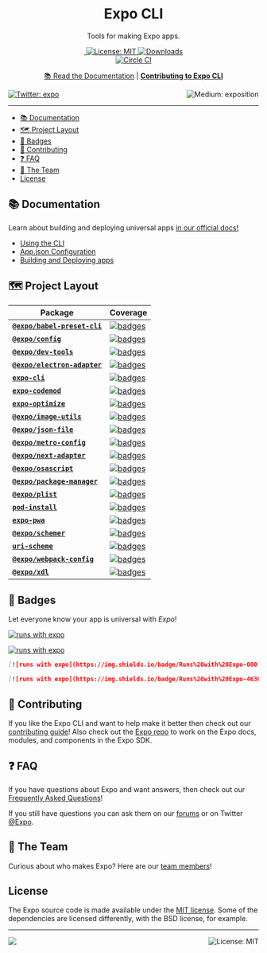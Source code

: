 <!-- Title -->
<h1 align="center">
Expo CLI
</h1>

<p align="center">Tools for making Expo apps.</p>

<p align="center">
     
  <a aria-label="Join our forums" href="https://forums.expo.io" target="_blank">
    <img alt="" src="https://img.shields.io/badge/Ask%20Questions%20-blue.svg?style=flat-square&logo=discourse&logoWidth=15&labelColor=000000&color=4630EB">
  </a>
  <a aria-label="Expo is free to use" href="https://github.com/expo/expo/blob/master/LICENSE" target="_blank">
    <img alt="License: MIT" src="https://img.shields.io/badge/License-MIT-success.svg?style=flat-square&color=33CC12" target="_blank" />
  </a>
<a aria-label="expo-cli downloads" href="http://www.npmtrends.com/expo-cli" target="_blank">
    <img alt="Downloads" src="https://img.shields.io/npm/dm/expo-cli.svg?style=flat-square&labelColor=gray&color=33CC12&label=Downloads" />
</a>
    <br>
    <a aria-label="Circle CI" href="https://circleci.com/gh/expo/expo-cli/tree/master">
    <img alt="Circle CI" src="https://flat.badgen.net/circleci/github/expo/expo-cli?label=Circle%20CI&labelColor=555555&icon=circleci">
  </a>
  
</p>

<p align="center">
  <a aria-label="expo documentation" href="https://docs.expo.io/versions/latest/workflow/expo-cli">📚 Read the Documentation</a>
  |
  <a aria-label="contribute to expo cli" href="https://github.com/expo/expo-cli/blob/master/CONTRIBUTING.md"><b>Contributing to Expo CLI</b></a>
</p>

<p>
  <a aria-label="Follow @expo on Twitter" href="https://twitter.com/intent/follow?screen_name=expo" target="_blank">
    <img  alt="Twitter: expo" src="https://img.shields.io/twitter/follow/expo.svg?style=flat-square&label=Follow%20%40expo&logo=TWITTER&logoColor=FFFFFF&labelColor=00aced&logoWidth=15&color=lightgray" target="_blank" />
  </a>
  <a aria-label="Follow Expo on Medium" href="https://blog.expo.io">
    <img align="right" alt="Medium: exposition" src="https://img.shields.io/badge/Learn%20more%20on%20our%20blog-lightgray.svg?style=flat-square" target="_blank" />
  </a>
</p>

---

- [📚 Documentation](#-documentation)
- [🗺 Project Layout](#-project-layout)
- [🏅 Badges](#-badges)
- [👏 Contributing](#-contributing)
- [❓ FAQ](#-faq)
- [💙 The Team](#-the-team)
- [License](#license)

## 📚 Documentation

<p>Learn about building and deploying universal apps <a aria-label="expo documentation" href="https://docs.expo.io">in our official docs!</a></p>

- [Using the CLI](https://docs.expo.io/versions/latest/workflow/expo-cli/)
- [App.json Configuration](https://docs.expo.io/versions/latest/workflow/configuration/)
- [Building and Deploying apps](https://docs.expo.io/versions/latest/introduction/walkthrough/#building-and-deploying)

## 🗺 Project Layout

<!-- Begin auto-generation -->

| Package                                                     | Coverage                                                                                                                                                                           |
| ----------------------------------------------------------- | ---------------------------------------------------------------------------------------------------------------------------------------------------------------------------------- |
| [**`@expo/babel-preset-cli`**](./packages/babel-preset-cli) | [![badges](https://codecov.io/gh/expo/expo-cli/branch/master/graph/badge.svg?flag=babelPresetCli)](https://codecov.io/gh/expo/expo-cli/tree/master/packages/babel-preset-cli/src)  |
| [**`@expo/config`**](./packages/config)                     | [![badges](https://codecov.io/gh/expo/expo-cli/branch/master/graph/badge.svg?flag=config)](https://codecov.io/gh/expo/expo-cli/tree/master/packages/config/src)                    |
| [**`@expo/dev-tools`**](./packages/dev-tools)               | [![badges](https://codecov.io/gh/expo/expo-cli/branch/master/graph/badge.svg?flag=devTools)](https://codecov.io/gh/expo/expo-cli/tree/master/packages/dev-tools/src)               |
| [**`@expo/electron-adapter`**](./packages/electron-adapter) | [![badges](https://codecov.io/gh/expo/expo-cli/branch/master/graph/badge.svg?flag=electronAdapter)](https://codecov.io/gh/expo/expo-cli/tree/master/packages/electron-adapter/src) |
| [**`expo-cli`**](./packages/expo-cli)                       | [![badges](https://codecov.io/gh/expo/expo-cli/branch/master/graph/badge.svg?flag=expoCli)](https://codecov.io/gh/expo/expo-cli/tree/master/packages/expo-cli/src)                 |
| [**`expo-codemod`**](./packages/expo-codemod)               | [![badges](https://codecov.io/gh/expo/expo-cli/branch/master/graph/badge.svg?flag=expoCodemod)](https://codecov.io/gh/expo/expo-cli/tree/master/packages/expo-codemod/src)         |
| [**`expo-optimize`**](./packages/expo-optimize)             | [![badges](https://codecov.io/gh/expo/expo-cli/branch/master/graph/badge.svg?flag=expoOptimize)](https://codecov.io/gh/expo/expo-cli/tree/master/packages/expo-optimize/src)       |
| [**`@expo/image-utils`**](./packages/image-utils)           | [![badges](https://codecov.io/gh/expo/expo-cli/branch/master/graph/badge.svg?flag=imageUtils)](https://codecov.io/gh/expo/expo-cli/tree/master/packages/image-utils/src)           |
| [**`@expo/json-file`**](./packages/json-file)               | [![badges](https://codecov.io/gh/expo/expo-cli/branch/master/graph/badge.svg?flag=jsonFile)](https://codecov.io/gh/expo/expo-cli/tree/master/packages/json-file/src)               |
| [**`@expo/metro-config`**](./packages/metro-config)         | [![badges](https://codecov.io/gh/expo/expo-cli/branch/master/graph/badge.svg?flag=metroConfig)](https://codecov.io/gh/expo/expo-cli/tree/master/packages/metro-config/src)         |
| [**`@expo/next-adapter`**](./packages/next-adapter)         | [![badges](https://codecov.io/gh/expo/expo-cli/branch/master/graph/badge.svg?flag=nextAdapter)](https://codecov.io/gh/expo/expo-cli/tree/master/packages/next-adapter/src)         |
| [**`@expo/osascript`**](./packages/osascript)               | [![badges](https://codecov.io/gh/expo/expo-cli/branch/master/graph/badge.svg?flag=osascript)](https://codecov.io/gh/expo/expo-cli/tree/master/packages/osascript/src)              |
| [**`@expo/package-manager`**](./packages/package-manager)   | [![badges](https://codecov.io/gh/expo/expo-cli/branch/master/graph/badge.svg?flag=packageManager)](https://codecov.io/gh/expo/expo-cli/tree/master/packages/package-manager/src)   |
| [**`@expo/plist`**](./packages/plist)                       | [![badges](https://codecov.io/gh/expo/expo-cli/branch/master/graph/badge.svg?flag=plist)](https://codecov.io/gh/expo/expo-cli/tree/master/packages/plist/src)                      |
| [**`pod-install`**](./packages/pod-install)                 | [![badges](https://codecov.io/gh/expo/expo-cli/branch/master/graph/badge.svg?flag=podInstall)](https://codecov.io/gh/expo/expo-cli/tree/master/packages/pod-install/src)           |
| [**`expo-pwa`**](./packages/pwa)                            | [![badges](https://codecov.io/gh/expo/expo-cli/branch/master/graph/badge.svg?flag=pwa)](https://codecov.io/gh/expo/expo-cli/tree/master/packages/pwa/src)                          |
| [**`@expo/schemer`**](./packages/schemer)                   | [![badges](https://codecov.io/gh/expo/expo-cli/branch/master/graph/badge.svg?flag=schemer)](https://codecov.io/gh/expo/expo-cli/tree/master/packages/schemer/src)                  |
| [**`uri-scheme`**](./packages/uri-scheme)                   | [![badges](https://codecov.io/gh/expo/expo-cli/branch/master/graph/badge.svg?flag=uriScheme)](https://codecov.io/gh/expo/expo-cli/tree/master/packages/uri-scheme/src)             |
| [**`@expo/webpack-config`**](./packages/webpack-config)     | [![badges](https://codecov.io/gh/expo/expo-cli/branch/master/graph/badge.svg?flag=webpackConfig)](https://codecov.io/gh/expo/expo-cli/tree/master/packages/webpack-config/src)     |
| [**`@expo/xdl`**](./packages/xdl)                           | [![badges](https://codecov.io/gh/expo/expo-cli/branch/master/graph/badge.svg?flag=xdl)](https://codecov.io/gh/expo/expo-cli/tree/master/packages/xdl/src)                          |

<!-- Generated with $ node scripts/build-packages-toc.js -->

## 🏅 Badges

Let everyone know your app is universal with _Expo_!
<br/>

[![runs with expo](https://img.shields.io/badge/Runs%20with%20Expo-000.svg?style=flat-square&logo=EXPO&labelColor=f3f3f3&logoColor=000)](https://expo.io/)

[![runs with expo](https://img.shields.io/badge/Runs%20with%20Expo-4630EB.svg?style=flat-square&logo=EXPO&labelColor=f3f3f3&logoColor=000)](https://expo.io/)

```md
[![runs with expo](https://img.shields.io/badge/Runs%20with%20Expo-000.svg?style=flat-square&logo=EXPO&labelColor=f3f3f3&logoColor=000)](https://expo.io/)

[![runs with expo](https://img.shields.io/badge/Runs%20with%20Expo-4630EB.svg?style=flat-square&logo=EXPO&labelColor=f3f3f3&logoColor=000)](https://expo.io/)
```

## 👏 Contributing

If you like the Expo CLI and want to help make it better then check out our [contributing guide](/CONTRIBUTING.md)! Also check out the [Expo repo](http://github.com/expo/expo) to work on the Expo docs, modules, and components in the Expo SDK.

## ❓ FAQ

If you have questions about Expo and want answers, then check out our [Frequently Asked Questions](https://docs.expo.io/versions/latest/introduction/faq/)!

If you still have questions you can ask them on our [forums](https://forums.expo.io) or on Twitter [@Expo](https://twitter.com/expo).

## 💙 The Team

Curious about who makes Expo? Here are our [team members](https://expo.io/about)!

## License

The Expo source code is made available under the [MIT license](LICENSE). Some of the dependencies are licensed differently, with the BSD license, for example.

<!-- Footer -->

---

<p>
    <a aria-label="sponsored by expo" href="http://expo.io">
        <img src="https://img.shields.io/badge/Sponsored_by-Expo-4630EB.svg?style=for-the-badge&logo=EXPO&labelColor=000&logoColor=fff" target="_blank" />
    </a>
    <a aria-label="expo next-adapter is free to use" href="/packages/expo-cli/LICENSE" target="_blank">
        <img align="right" alt="License: MIT" src="https://img.shields.io/badge/License-MIT-success.svg?style=for-the-badge&color=33CC12" target="_blank" />
    </a>
</p>
